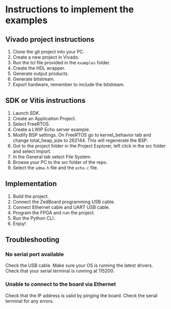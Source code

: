 # Instructions to implement the examples

## Vivado project instructions

1. Clone the git project into your PC.
2. Create a new project in Vivado.
3. Run the tcl file provided in the ```examples``` folder.
4. Create the HDL wrapper.
5. Generate output products.
6. Generate bitstream.
7. Export hardware, remember to include the bitstream.

## SDK or Vitis instructions

1. Launch SDK.
2. Create an Application Project.
3. Select FreeRTOS.
4. Create a LWIP Echo server example.
5. Modify BSP settings. On FreeRTOS go to kernel_behavior tab and change total_heap_size to 262144. This will regenerate the BSP.
6. Got to the project folder in the Project Explorer, left click in the src folder and select Import.
7. In the General tab select File System.
8. Browse your PC to the src folder of the repo.
9. Select the `udma.h` file and the `echo.c` file.

## Implementation

1. Build the project.
2. Connect the ZedBoard programming USB cable.
3. Connect Ethernet cable and UART USB cable.
4. Program the FPGA and run the project.
5. Run the Python CLI.
6. Enjoy!

## Troubleshooting

### No serial port available

Check the USB cable.
Make sure your OS is running the latest drivers.
Check that your serial terminal is running at 115200.

### Unable to connect to the board via Ethernet

Check that the IP address is valid by pinging the board.
Check the serial terminal for any errors.
